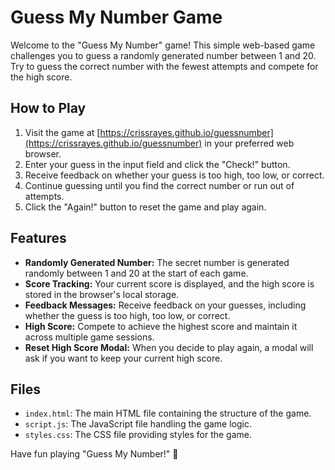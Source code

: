 # Guess My Number Game

Welcome to the "Guess My Number" game! This simple web-based game challenges you to guess a randomly generated number between 1 and 20. Try to guess the correct number with the fewest attempts and compete for the high score.

## How to Play

1. Visit the game at [https://crissrayes.github.io/guessnumber](https://crissrayes.github.io/guessnumber) in your preferred web browser.
2. Enter your guess in the input field and click the "Check!" button.
3. Receive feedback on whether your guess is too high, too low, or correct.
4. Continue guessing until you find the correct number or run out of attempts.
5. Click the "Again!" button to reset the game and play again.

## Features

- **Randomly Generated Number:** The secret number is generated randomly between 1 and 20 at the start of each game.
- **Score Tracking:** Your current score is displayed, and the high score is stored in the browser's local storage.
- **Feedback Messages:** Receive feedback on your guesses, including whether the guess is too high, too low, or correct.
- **High Score:** Compete to achieve the highest score and maintain it across multiple game sessions.
- **Reset High Score Modal:** When you decide to play again, a modal will ask if you want to keep your current high score.

## Files

- `index.html`: The main HTML file containing the structure of the game.
- `script.js`: The JavaScript file handling the game logic.
- `styles.css`: The CSS file providing styles for the game.

Have fun playing "Guess My Number!" 🎉
